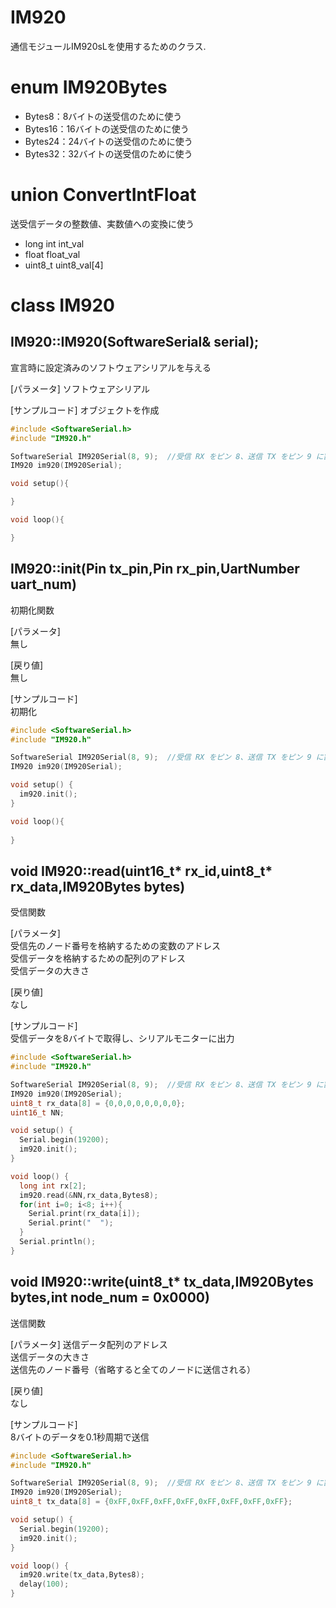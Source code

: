 # IM920
通信モジュールIM920sLを使用するためのクラス.

# enum IM920Bytes
* Bytes8：8バイトの送受信のために使う
* Bytes16：16バイトの送受信のために使う
* Bytes24：24バイトの送受信のために使う
* Bytes32：32バイトの送受信のために使う

# union ConvertIntFloat
送受信データの整数値、実数値への変換に使う  
* long int int_val
* float float_val
* uint8_t uint8_val[4]

# class IM920
## IM920::IM920(SoftwareSerial& serial);
宣言時に設定済みのソフトウェアシリアルを与える

[パラメータ]
ソフトウェアシリアル

[サンプルコード]
オブジェクトを作成
```c++
#include <SoftwareSerial.h> 
#include "IM920.h"

SoftwareSerial IM920Serial(8, 9);  //受信 RX をピン 8、送信 TX をピン 9 に割り当て
IM920 im920(IM920Serial);

void setup(){

}

void loop(){

}
```

## IM920::init(Pin tx_pin,Pin rx_pin,UartNumber uart_num)
初期化関数  

[パラメータ]  
無し

[戻り値]  
無し  

[サンプルコード]  
初期化  
``` c++
#include <SoftwareSerial.h> 
#include "IM920.h"

SoftwareSerial IM920Serial(8, 9);  //受信 RX をピン 8、送信 TX をピン 9 に割り当て
IM920 im920(IM920Serial);

void setup() {
  im920.init();
}

void loop(){
    
}
```

## void IM920::read(uint16_t* rx_id,uint8_t* rx_data,IM920Bytes bytes)
受信関数  

[パラメータ]  
受信先のノード番号を格納するための変数のアドレス  
受信データを格納するための配列のアドレス  
受信データの大きさ  

[戻り値]  
なし  

[サンプルコード]  
受信データを8バイトで取得し、シリアルモニターに出力  
``` c++
#include <SoftwareSerial.h> 
#include "IM920.h"

SoftwareSerial IM920Serial(8, 9);  //受信 RX をピン 8、送信 TX をピン 9 に割り当て
IM920 im920(IM920Serial);
uint8_t rx_data[8] = {0,0,0,0,0,0,0,0};
uint16_t NN;

void setup() {
  Serial.begin(19200);
  im920.init();
}

void loop() {
  long int rx[2];
  im920.read(&NN,rx_data,Bytes8);
  for(int i=0; i<8; i++){
    Serial.print(rx_data[i]);
    Serial.print("  ");
  }
  Serial.println();
}
```

## void IM920::write(uint8_t* tx_data,IM920Bytes bytes,int node_num = 0x0000)
送信関数  

[パラメータ]
送信データ配列のアドレス  
送信データの大きさ  
送信先のノード番号（省略すると全てのノードに送信される）  

[戻り値]  
なし  

[サンプルコード]  
8バイトのデータを0.1秒周期で送信
``` c++
#include <SoftwareSerial.h> 
#include "IM920.h"

SoftwareSerial IM920Serial(8, 9);  //受信 RX をピン 8、送信 TX をピン 9 に割り当て
IM920 im920(IM920Serial);
uint8_t tx_data[8] = {0xFF,0xFF,0xFF,0xFF,0xFF,0xFF,0xFF,0xFF};

void setup() {
  Serial.begin(19200);
  im920.init();
}

void loop() {
  im920.write(tx_data,Bytes8);
  delay(100);
}
```
